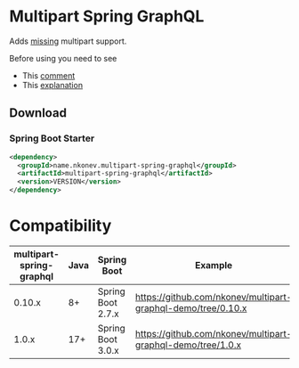 # Multipart Spring GraphQL

Adds [missing](https://github.com/spring-projects/spring-graphql/issues/69) multipart support.

Before using you need to see
* This [comment](https://github.com/spring-projects/spring-graphql/pull/430#issuecomment-1476186878)
* This [explanation](https://www.apollographql.com/blog/backend/file-uploads/file-upload-best-practices/)

## Download

### Spring Boot Starter
```xml
<dependency>
  <groupId>name.nkonev.multipart-spring-graphql</groupId>
  <artifactId>multipart-spring-graphql</artifactId>
  <version>VERSION</version>
</dependency>
```

# Compatibility

| multipart-spring-graphql | Java | Spring Boot        | Example                                                         |
|--------------------------|------|--------------------|-----------------------------------------------------------------|
| 0.10.x                   | 8+   | Spring Boot 2.7.x  | https://github.com/nkonev/multipart-graphql-demo/tree/0.10.x    |
| 1.0.x                    | 17+  | Spring Boot 3.0.x  | https://github.com/nkonev/multipart-graphql-demo/tree/1.0.x     |
